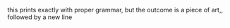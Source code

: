 this  prints exactly with proper grammar, but the outcome is a piece of art,, followed by a new line 
